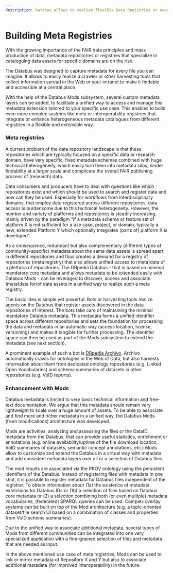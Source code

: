 ```yaml
---
description: Databus allows to realize flexible Data Registries or even Meta-Registries
---
```


# Building Meta Registries

With the growing importance of the FAIR data principles and mass production of data, metadata repositories or registries that specialize in cataloguing data assets for specific domains are on the rise.&#x20;

The Databus was designed to capture metadata for every file you can imagine. It allows to easily realize a crawler or other harvesting tools that collect information spread in the Web or your intranet to make it findable and accessible at a central place.&#x20;

With the help of the Databus Mods subsystem, several custom metadata layers can be added, to facilitate a unified way to access and manage this metadata extension tailored to your specific use case. This enables to build even more complex systems like meta or interoperability registries that integrate or enhance heterogeneous metadata catalogues from different registries in a flexible and extensible way.&#x20;

### Meta registries

A current problem of the data repository landscape is that these repositories which are typically focused on a specific data or research domain, have very specific, fixed metadata schemas combined with huge technical heterogeneity, which easily turn them into metadata silos, hinder findability at a larger scale and complicate the overall FAIR publishing process of (research) data.

Data consumers and producers have to deal with questions like which repositories exist and which should be used to search and register data and how can they be used. Especially for workflows from interdisciplinary domains, that employ data registered across different repositories, data access is burdensome due to this technical heterogeneity. However, the number and variety of platforms and repositories is steadily increasing, mainly driven by the paradigm “If a metadata schema or feature set of platform X is not sufficient for a use case, project, or domain, typically a new, extended Platform Y which optionally integrates (parts of) platform X is developed”.&#x20;

As a consequence, redundant but also complementary (different types of community-specific) metadata about the same data assets is spread apart in different repositories and thus creates a demand for a registry of repositories (meta registry) that also allows unified access to (meta)data of a plethora of repositories. The DBpedia Databus - that is based on minimal mandatory core metadata and allows metadata to be extended easily with Databus Mods - can be leveraged to discover, access and associate (meta)data for/of data assets in a unified way to realize such a meta registry.

The basic idea is simple yet powerful. Bots or harvesting tools realize agents on the Databus that register assets discovered in the data repositories of interest. The bots take care of maintaining the minimal mandatory Databus metadata. This metadata forms a unified identifier space across different repositories and sets the foundation for processing the data and metadata in an automatic way (access location, license, versioning) and makes it tangible for further processing. The identifier space can then be used as part of the Mods subsystem to extend the metadata (see next section).

A prominent example of such a bot is [DBpedia Archivo](https://archivo.dbpedia.org). Archivo automatically crawls for ontologies in the Web of Data, but also harvests information about them from dedicated ontology repositories (e.g. Linked Open Vocabularies) and schema summaries of datasets in other repositories (e.g. VoID reports).&#x20;

### Enhancement with Mods

Databus metadata is limited to very basic technical information and free-text documentation. We argue that this metadata should remain very lightweight to scale over a huge amount of assets. To be able to associate and find more and richer metadata in a unified way, the Databus Mods (from modifications) architecture was developed.&#x20;

Mods are activities, analyzing and assessing the files or the DataID metadata from the Databus, that can provide useful statistics, enrichment or annotations (e.g. online availability/uptime of the file download location, VoID summaries of datasets, semantic concept annotations, etc.) Mods allow to customize and extend the Databus in a virtual way with metadata and add consistent metadata layers over all or a selection of Databus files.&#x20;

The mod results are associated via the PROV ontology using the persistent identifiers of the Databus. Instead of registering files with metadata in one shot, it is possible to register metadata for Databus files independent of the registrar. To obtain information about (1a) the existence of metadata extensions for Databus IDs or (1b) a selection of files based on Databus core metadata or (2) a selection combining both (or even multiple) metadata vocabularies, (federated) SPARQL queries can be used. Complex overlay systems can be built on top of the Mod architecture (e.g. a topic-oriented dataset/file search UI based on a combination of classes and properties from VoID schema summaries).&#x20;

Due to the unified way to associate additional metadata, several types of Mods from different communities can be integrated into one very specialized application with a fine-grained selection of files and metadata that are needed as input.&#x20;

In the above mentioned use case of meta registries, Mods can be used to link or mirror metadata of Repository X and Y but also to associate additional metadata (for improved interoperability) in the future.
